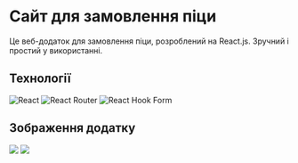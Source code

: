 # Сайт для замовлення піци
Це веб-додаток для замовлення піци, розроблений на React.js. Зручний і простий у використанні.
## Технології

![React](https://img.shields.io/badge/react-%2320232a.svg?style=flat-square&logo=react&logoColor=%2361DAFB)
![React Router](https://img.shields.io/badge/React_Router-CA4245?style=flat-square&logo=react-router&logoColor=white)
![React Hook Form](https://img.shields.io/badge/React%20Hook%20Form-%23EC5990.svg?style=flat-square&logo=reacthookform&logoColor=white)

## Зображення додатку
![](https://i.ibb.co/nbh4nsq/image.png)
![](https://i.ibb.co/KstgzDt/image.png)
